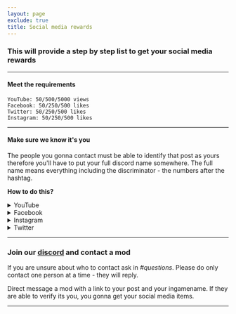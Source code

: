 ```yaml
---
layout: page
exclude: true
title: Social media rewards
---
```


### This will provide a step by step list to get your social media rewards

- - -

#### Meet the requirements

```
YouTube: 50/500/5000 views
Facebook: 50/250/500 likes
Twitter: 50/250/500 likes
Instagram: 50/250/500 likes
```

- - -

#### Make sure we know it's you
The people you gonna contact must be able to identify that post as yours therefore you'll have to put your full discord name somewhere. The full name means everything including the  discriminator - the numbers after the hashtag.

**How to do this?**

<details markdown="1">
<summary>YouTube</summary>

Pick one:
1. Edit your description to something like this:
    ![YouTube](https://a.questionable.link/t7ahcO1)
2. Connect YouTube to discord by going to `User Settings > Connections > YouTube`

</details>

<details markdown="1">
<summary>Facebook</summary>

[Edit](https://www.facebook.com/help/462476073850410) your post to include your discord name.

</details>

<details markdown="1">
<summary>Instagram</summary>

[Edit](https://help.instagram.com/997924900322403) your post to include your discord name

</details>

<details markdown="1">
<summary>Twitter</summary>

Pick one.
1. [Edit](https://help.twitter.com/en/managing-your-account/how-to-customize-your-profile) your bio and include your discord name
2. Connect Twitter to discord by going to `User Settings > Connections > YouTube`

</details>

- - -

### Join our [discord](https://discord.gg/wwo) and contact a mod

If you are unsure about who to contact ask in _#questions_. Please do only contact one person at a time - they will reply.

Direct message a mod with a link to your post and your ingamename. If they are able to verify its you, you gonna get your social media items.

- - -